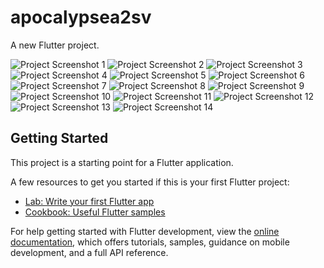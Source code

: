 # apocalypsea2sv

A new Flutter project.

![Project Screenshot 1](pres/Screenshot_20240721_121136.jpg)
![Project Screenshot 2](pres/Screenshot_20240721_121221.jpg)
![Project Screenshot 3](pres/Screenshot_20240721_121333.jpg)
![Project Screenshot 4](pres/Screenshot_20240721_121436.jpg)
![Project Screenshot 5](pres/Screenshot_20240721_121440.jpg)
![Project Screenshot 6](pres/Screenshot_20240721_121451.jpg)
![Project Screenshot 7](pres/Screenshot_20240721_121454.jpg)
![Project Screenshot 8](pres/Screenshot_20240721_121501.jpg)
![Project Screenshot 9](pres/Screenshot_20240721_121747.jpg)
![Project Screenshot 10](pres/Screenshot_20240721_121755.jpg)
![Project Screenshot 11](pres/Screenshot_20240721_121913.jpg)
![Project Screenshot 12](pres/Screenshot_20240721_121918.jpg)
![Project Screenshot 13](pres/Screenshot_20240721_122157.jpg)
![Project Screenshot 14](pres/Screenshot_20240721_122204.jpg)





## Getting Started

This project is a starting point for a Flutter application.

A few resources to get you started if this is your first Flutter project:

- [Lab: Write your first Flutter app](https://docs.flutter.dev/get-started/codelab)
- [Cookbook: Useful Flutter samples](https://docs.flutter.dev/cookbook)

For help getting started with Flutter development, view the
[online documentation](https://docs.flutter.dev/), which offers tutorials,
samples, guidance on mobile development, and a full API reference.
